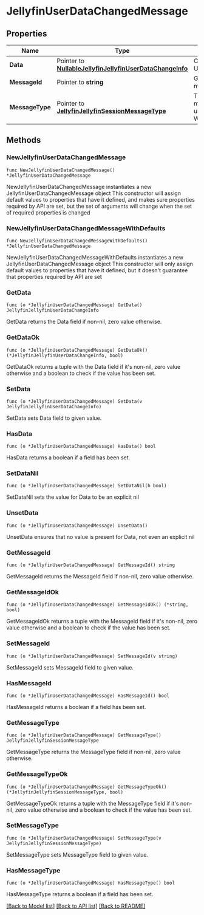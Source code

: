 # JellyfinUserDataChangedMessage

## Properties

Name | Type | Description | Notes
------------ | ------------- | ------------- | -------------
**Data** | Pointer to [**NullableJellyfinJellyfinUserDataChangeInfo**](JellyfinUserDataChangeInfo.md) | Class UserDataChangeInfo. | [optional] 
**MessageId** | Pointer to **string** | Gets or sets the message id. | [optional] 
**MessageType** | Pointer to [**JellyfinJellyfinSessionMessageType**](JellyfinSessionMessageType.md) | The different kinds of messages that are used in the WebSocket api. | [optional] [readonly] [default to USER_DATA_CHANGED]

## Methods

### NewJellyfinUserDataChangedMessage

`func NewJellyfinUserDataChangedMessage() *JellyfinUserDataChangedMessage`

NewJellyfinUserDataChangedMessage instantiates a new JellyfinUserDataChangedMessage object
This constructor will assign default values to properties that have it defined,
and makes sure properties required by API are set, but the set of arguments
will change when the set of required properties is changed

### NewJellyfinUserDataChangedMessageWithDefaults

`func NewJellyfinUserDataChangedMessageWithDefaults() *JellyfinUserDataChangedMessage`

NewJellyfinUserDataChangedMessageWithDefaults instantiates a new JellyfinUserDataChangedMessage object
This constructor will only assign default values to properties that have it defined,
but it doesn't guarantee that properties required by API are set

### GetData

`func (o *JellyfinUserDataChangedMessage) GetData() JellyfinJellyfinUserDataChangeInfo`

GetData returns the Data field if non-nil, zero value otherwise.

### GetDataOk

`func (o *JellyfinUserDataChangedMessage) GetDataOk() (*JellyfinJellyfinUserDataChangeInfo, bool)`

GetDataOk returns a tuple with the Data field if it's non-nil, zero value otherwise
and a boolean to check if the value has been set.

### SetData

`func (o *JellyfinUserDataChangedMessage) SetData(v JellyfinJellyfinUserDataChangeInfo)`

SetData sets Data field to given value.

### HasData

`func (o *JellyfinUserDataChangedMessage) HasData() bool`

HasData returns a boolean if a field has been set.

### SetDataNil

`func (o *JellyfinUserDataChangedMessage) SetDataNil(b bool)`

 SetDataNil sets the value for Data to be an explicit nil

### UnsetData
`func (o *JellyfinUserDataChangedMessage) UnsetData()`

UnsetData ensures that no value is present for Data, not even an explicit nil
### GetMessageId

`func (o *JellyfinUserDataChangedMessage) GetMessageId() string`

GetMessageId returns the MessageId field if non-nil, zero value otherwise.

### GetMessageIdOk

`func (o *JellyfinUserDataChangedMessage) GetMessageIdOk() (*string, bool)`

GetMessageIdOk returns a tuple with the MessageId field if it's non-nil, zero value otherwise
and a boolean to check if the value has been set.

### SetMessageId

`func (o *JellyfinUserDataChangedMessage) SetMessageId(v string)`

SetMessageId sets MessageId field to given value.

### HasMessageId

`func (o *JellyfinUserDataChangedMessage) HasMessageId() bool`

HasMessageId returns a boolean if a field has been set.

### GetMessageType

`func (o *JellyfinUserDataChangedMessage) GetMessageType() JellyfinJellyfinSessionMessageType`

GetMessageType returns the MessageType field if non-nil, zero value otherwise.

### GetMessageTypeOk

`func (o *JellyfinUserDataChangedMessage) GetMessageTypeOk() (*JellyfinJellyfinSessionMessageType, bool)`

GetMessageTypeOk returns a tuple with the MessageType field if it's non-nil, zero value otherwise
and a boolean to check if the value has been set.

### SetMessageType

`func (o *JellyfinUserDataChangedMessage) SetMessageType(v JellyfinJellyfinSessionMessageType)`

SetMessageType sets MessageType field to given value.

### HasMessageType

`func (o *JellyfinUserDataChangedMessage) HasMessageType() bool`

HasMessageType returns a boolean if a field has been set.


[[Back to Model list]](../README.md#documentation-for-models) [[Back to API list]](../README.md#documentation-for-api-endpoints) [[Back to README]](../README.md)


